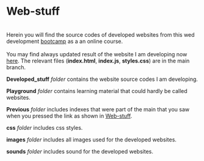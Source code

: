 # Web-stuff
<br> Herein you will find the source codes of developed websites from this wed development [bootcamp](https://www.udemy.com/course/the-complete-web-development-bootcamp/) as a an online course. </br>
<br> You may find always updated result of the website I am developing now [here](https://aurimas13.github.io/Web-stuff/). The relevant files (**index.html**, **index.js**, **styles.css**) are in the main branch. </br>

**Developed_stuff** *folder* contains the website source codes I am developing.

**Playground** *folder* contains learning material that could hardly be called websites.

**Previous** *folder* includes indexes that were part of the main that you saw when you pressed the link as shown in [Web-stuff](#Web-stuff).

**css** *folder* includes css styles.

**images** *folder* includes all images used for the developed websites.

**sounds** *folder* includes sound for the developed websites.
